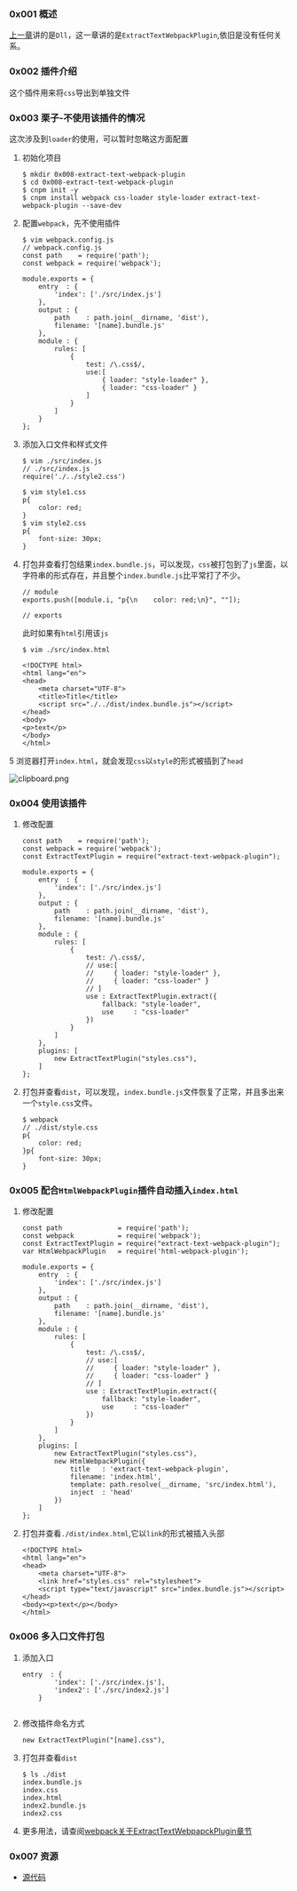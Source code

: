 ### 0x001 概述
[上一章][1]讲的是`Dll`，这一章讲的是`ExtractTextWebpackPlugin`,依旧是没有任何关系。

### 0x002 插件介绍
这个插件用来将`css`导出到单独文件

### 0x003 栗子-不使用该插件的情况
这次涉及到`loader`的使用，可以暂时忽略这方面配置
1. 初始化项目
    ```
    $ mkdir 0x008-extract-text-webpack-plugin
    $ cd 0x008-extract-text-webpack-plugin
    $ cnpm init -y
    $ cnpm install webpack css-loader style-loader extract-text-webpack-plugin --save-dev
    ```
2. 配置`webpack`，先不使用插件
    ```
    $ vim webpack.config.js
    // webpack.config.js
    const path    = require('path');
    const webpack = require('webpack');
    
    module.exports = {
        entry  : {
            'index': ['./src/index.js']
        },
        output : {
            path    : path.join(__dirname, 'dist'),
            filename: '[name].bundle.js'
        },
        module : {
            rules: [
                {
                    test: /\.css$/,
                    use:[
                        { loader: "style-loader" },
                        { loader: "css-loader" }
                    ]
                }
            ]
        }
    };
    ```
3. 添加入口文件和样式文件
    ```
    $ vim ./src/index.js
    // ./src/index.js
    require('./../style2.css')
    
    $ vim style1.css
    p{
        color: red;
    }
    $ vim style2.css
    p{
        font-size: 30px;
    }
    ```
4. 打包并查看打包结果`index.bundle.js`，可以发现，`css`被打包到了`js`里面，以字符串的形式存在，并且整个`index.bundle.js`比平常打了不少。
    ```
    // module
    exports.push([module.i, "p{\n    color: red;\n}", ""]);
    
    // exports
    ```
    此时如果有`html`引用该`js`
    ```
    $ vim ./src/index.html
    
    <!DOCTYPE html>
    <html lang="en">
    <head>
        <meta charset="UTF-8">
        <title>Title</title>
        <script src="./../dist/index.bundle.js"></script>
    </head>
    <body>
    <p>text</p>
    </body>
    </html>
   
    ```
5 浏览器打开`index.html`，就会发现`css`以`style`的形式被插到了`head`
    
![clipboard.png](/img/bVX1UE)

### 0x004 使用该插件
1. 修改配置
    ```
    const path    = require('path');
    const webpack = require('webpack');
    const ExtractTextPlugin = require("extract-text-webpack-plugin");
    
    module.exports = {
        entry  : {
            'index': ['./src/index.js']
        },
        output : {
            path    : path.join(__dirname, 'dist'),
            filename: '[name].bundle.js'
        },
        module : {
            rules: [
                {
                    test: /\.css$/,
                    // use:[
                    //     { loader: "style-loader" },
                    //     { loader: "css-loader" }
                    // ]
                    use : ExtractTextPlugin.extract({
                        fallback: "style-loader",
                        use     : "css-loader"
                    })
                }
            ]
        },
        plugins: [
            new ExtractTextPlugin("styles.css"),
        ]
    };
    ```
2. 打包并查看`dist`，可以发现，`index.bundle.js`文件恢复了正常，并且多出来一个`style.css`文件。
    ```
    $ webpack
    // ./dist/style.css
    p{
        color: red;
    }p{
        font-size: 30px;
    }
    ```
### 0x005 配合`HtmlWebpackPlugin`插件自动插入`index.html`
1. 修改配置
    ```
    const path              = require('path');
    const webpack           = require('webpack');
    const ExtractTextPlugin = require("extract-text-webpack-plugin");
    var HtmlWebpackPlugin   = require('html-webpack-plugin');
    
    module.exports = {
        entry  : {
            'index': ['./src/index.js']
        },
        output : {
            path    : path.join(__dirname, 'dist'),
            filename: '[name].bundle.js'
        },
        module : {
            rules: [
                {
                    test: /\.css$/,
                    // use:[
                    //     { loader: "style-loader" },
                    //     { loader: "css-loader" }
                    // ]
                    use : ExtractTextPlugin.extract({
                        fallback: "style-loader",
                        use     : "css-loader"
                    })
                }
            ]
        },
        plugins: [
            new ExtractTextPlugin("styles.css"),
            new HtmlWebpackPlugin({
                title   : 'extract-text-webpack-plugin',
                filename: 'index.html',
                template: path.resolve(__dirname, 'src/index.html'),
                inject  : 'head'
            })
        ]
    };
    ```
2. 打包并查看`./dist/index.html`,它以`link`的形式被插入头部
    ```
    <!DOCTYPE html>
    <html lang="en">
    <head>
        <meta charset="UTF-8">
        <link href="styles.css" rel="stylesheet">
        <script type="text/javascript" src="index.bundle.js"></script>
    </head>
    <body><p>text</p></body>
    </html>
    ```

### 0x006 多入口文件打包
1. 添加入口
    ```
    entry  : {
            'index': ['./src/index.js'],
            'index2': ['./src/index2.js']
        }
        
    ```
2. 修改插件命名方式
    ```
    new ExtractTextPlugin("[name].css"),
    ```
3. 打包并查看`dist`
    ```
    $ ls ./dist
    index.bundle.js
    index.css
    index.html
    index2.bundle.js
    index2.css
    ```
4. 更多用法，请查阅[webpack关于ExtractTextWebpapckPlugin章节][2]

### 0x007 资源
- [源代码][3]


  [1]: https://segmentfault.com/a/1190000011884606
  [2]: https://webpack.js.org/plugins/extract-text-webpack-plugin/
  [3]: https://github.com/followWinter/webpack-study/tree/master/0x009-extract-text-webpack-plugin
